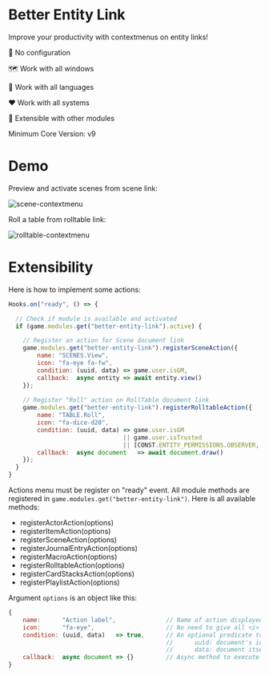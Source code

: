 # Better Entity Link
Improve your productivity with contextmenus on entity links!


🚀 No configuration

🗺️ Work with all windows

💬 Work with all languages

❤️ Work with all systems

🤝 Extensible with other modules

Minimum Core Version: v9

# Demo

Preview and activate scenes from scene link:

![scene-contextmenu](https://user-images.githubusercontent.com/1334405/128219650-8399151c-f701-4833-b3c9-1d0cca8e45e7.gif)

Roll a table from rolltable link:

![rolltable-contextmenu](https://user-images.githubusercontent.com/1334405/128219658-64f18131-a46f-4ec2-838c-9ff8afd3c21e.gif)

# Extensibility

Here is how to implement some actions:
```js
Hooks.on("ready", () => {

  // Check if module is available and activated
  if (game.modules.get("better-entity-link").active) {

    // Register an action for Scene document link
    game.modules.get("better-entity-link").registerSceneAction({
        name: "SCENES.View",
        icon: "fa-eye fa-fw",
        condition: (uuid, data) => game.user.isGM,
        callback:  async entity => await entity.view()
    });
    
    // Register "Roll" action on RollTable document link
    game.modules.get("better-entity-link").registerRolltableAction({
        name: "TABLE.Roll",
        icon: "fa-dice-d20",
        condition: (uuid, data) => game.user.isGM
                                || game.user.isTrusted
                                || [CONST.ENTITY_PERMISSIONS.OBSERVER, CONST.ENTITY_PERMISSIONS.OWNER].includes(data?.permission),
        callback:  async document   => await document.draw()
    });
  }
}
```

Actions menu must be register on "ready" event. All module methods are registered in `game.modules.get("better-entity-link")`. Here is all available methods:
  * registerActorAction(options)
  * registerItemAction(options)
  * registerSceneAction(options)
  * registerJournalEntryAction(options)
  * registerMacroAction(options)
  * registerRolltableAction(options)
  * registerCardStacksAction(options)
  * registerPlaylistAction(options)

Argument `options` is an object like this:
```js
{
    name:      "Action label",              // Name of action displayed in contextmenu. Support i18n key.
    icon:      "fa-eye",                    // No need to give all <i> tag, just font-awesome icon name. You can give multiple ones
    condition: (uuid, data)   => true,      // An optional predicate to show or hide action when context menu is rendered.
                                            //      uuìd: document's id, should be resolved everytime
                                            //      data: document itself if document is in current world or indexed-only data if document is in a pack
    callback:  async document => {}         // Async method to execute on click. `document` is resolved for you based on used register methods, id and pack in link.
}
```
